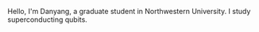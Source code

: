 Hello, I'm Danyang, a graduate student in Northwestern University. I study superconducting qubits.

<!---
Harrinive/Harrinive is a ✨ special ✨ repository because its `README.md` (this file) appears on your GitHub profile.
You can click the Preview link to take a look at your changes.
--->
